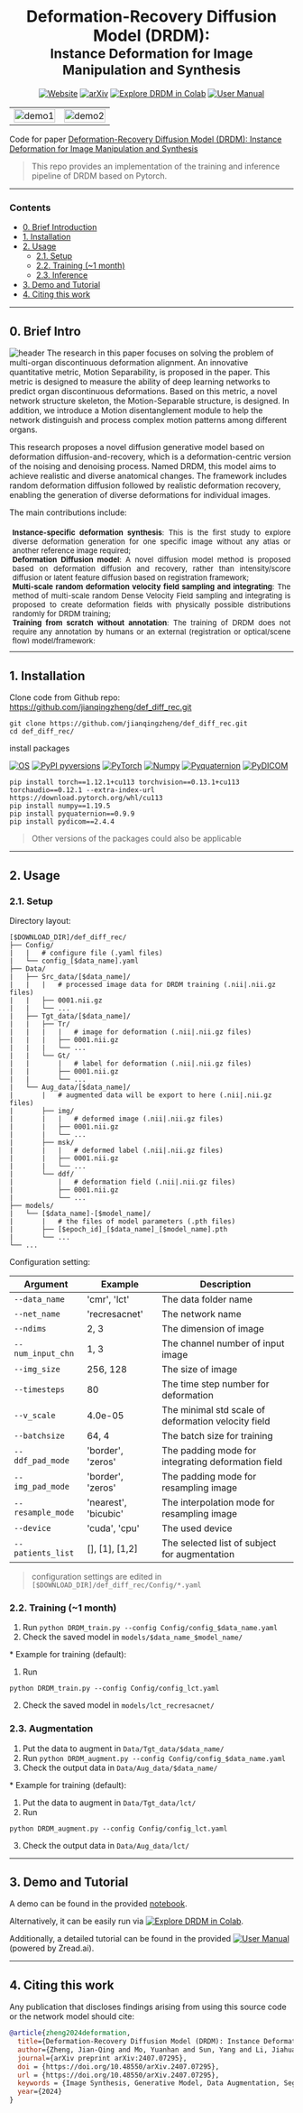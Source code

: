 <div align="center">
<h1> 
Deformation-Recovery Diffusion Model (DRDM): <br />
<small>Instance Deformation for Image Manipulation and Synthesis</small> 
</h1>

<a href="https://jianqingzheng.github.io/def_diff_rec/"><img alt="Website" src="https://img.shields.io/website?url=https%3A%2F%2Fjianqingzheng.github.io%2Fdef_diff_rec%2F&up_message=online&up_color=darkcyan&down_message=offline&down_color=darkgray&label=Project%20Page"></a>
[![arXiv](https://img.shields.io/badge/arXiv-2407.07295-b31b1b.svg)](https://doi.org/10.48550/arXiv.2407.07295)
[![Explore DRDM in Colab](https://colab.research.google.com/assets/colab-badge.svg)](https://colab.research.google.com/github/jianqingzheng/def_diff_rec/blob/main/def_diff_rec.ipynb)
<a href="https://zread.ai/jianqingzheng/def_diff_rec"><img alt="User Manual" src="https://img.shields.io/website?url=https%3A%2F%2Fzread.ai%2Fjianqingzheng%2Fdef_diff_rec%2F&up_message=online&up_color=darkgreen&down_message=online&down_color=darkgreen&label=User%20Manual"></a>

</div>

<table>
  <tr>
    <td><img src="docs/static/images/demo_3d_2.gif" alt="demo1" width="100%" /></td>
    <td><img src="docs/static/images/demo_3d_3x3.gif" alt="demo2" width="100%" /></td>
  </tr>
</table>

Code for paper [Deformation-Recovery Diffusion Model (DRDM): Instance Deformation for Image Manipulation and Synthesis](https://doi.org/10.48550/arXiv.2407.07295)


> This repo provides an implementation of the training and inference pipeline of DRDM based on Pytorch. 

---
### Contents ###
- [0. Brief Introduction](#0-brief-intro)
- [1. Installation](#1-installation)
- [2. Usage](#2-usage)
  - [2.1. Setup](#21-setup)
  - [2.2. Training (~1 month)](#22-training-1-month)
  - [2.3. Inference](#23-inference)
- [3. Demo and Tutorial](#3-demo-and-tutorial)
- [4. Citing this work](#4-citing-this-work)


---

## 0. Brief Intro ##

![header](docs/static/images/graphic_abstract.png)
The research in this paper focuses on solving the problem of multi-organ discontinuous deformation alignment. An innovative quantitative metric, Motion Separability, is proposed in the paper. This metric is designed to measure the ability of deep learning networks to predict organ discontinuous deformations. Based on this metric, a novel network structure skeleton, the Motion-Separable structure, is designed. In addition, we introduce a Motion disentanglement module to help the network distinguish and process complex motion patterns among different organs.

This research proposes a novel diffusion generative model based on deformation diffusion-and-recovery, which is a deformation-centric version of the noising and denoising process.
Named DRDM, this model aims to achieve realistic and diverse anatomical changes. The framework includes random deformation diffusion followed by realistic deformation recovery, enabling the generation of diverse deformations for individual images.


The main contributions include:
<ul style="width: auto; height: 200px; overflow: auto; padding:0.4em; margin:0em; text-align:justify; font-size:small">
  <li> <b>Instance-specific deformation synthesis</b>: This is the first study to explore diverse deformation generation for one specific image without any atlas or another reference image required;
  </li>
  <li> <b>Deformation Diffusion model</b>: A novel diffusion model method is proposed based on deformation diffusion and recovery, rather than intensity/score diffusion or latent feature diffusion based on registration framework;
  </li>
  <li> <b>Multi-scale random deformation velocity field sampling and integrating</b>: The method of multi-scale random Dense Velocity Field sampling and integrating is proposed to create deformation fields with physically possible distributions randomly for DRDM training;
  </li>
  <li> <b>Training from scratch without annotation</b>: The training of DRDM does not require any annotation by humans or an external (registration or optical/scene flow) model/framework;
  </li>
  <li> <b>Data augmentation for few-shot learning</b>: The diverse deformation field generated by DRDM is used on both image and pixel-level segmentation, to augment morphological information without changes in anatomical topology. Thus it enables augmented data for few-shot learning tasks;
  </li>
  <li> <b>Synthetic training for image registration</b>: The synthetic deformation created by DRDM can be used to train an image registration model without any external annotation;
  </li>
  <li> <b>Benefiting downstream tasks</b>: The experimental results show that data augmentation or synthesis by DRDM improves the downstream tasks, including segmentation and registration. The segmentation method and the registration method based on DRDM respectively outperform the previous augmentation method and the previous synthetic training method, which validate the plausibility and the value of the deformation field generated by DRDM.
  </li>
</ul>

---
## 1. Installation ##

Clone code from Github repo: https://github.com/jianqingzheng/def_diff_rec.git
```shell
git clone https://github.com/jianqingzheng/def_diff_rec.git
cd def_diff_rec/
```


install packages

[![OS](https://img.shields.io/badge/OS-Windows%7CLinux-darkblue)]()
[![PyPI pyversions](https://img.shields.io/badge/Python-3.8-blue)](https://pypi.python.org/pypi/ansicolortags/)
[![PyTorch](https://img.shields.io/badge/PyTorch-1.12.1+cu113-lightblue)](https://pytorch.org/)
[![Numpy](https://img.shields.io/badge/Numpy-1.19.5-lightblue)](https://numpy.org)
[![Pyquaternion](https://img.shields.io/badge/Pyquaternion-0.9.9-lightblue)](https://pypi.org/project/pyquaternion/)
[![PyDICOM](https://img.shields.io/badge/PyDICOM-2.4.4-lightblue)](https://pydicom.github.io/)

```shell
pip install torch==1.12.1+cu113 torchvision==0.13.1+cu113 torchaudio==0.12.1 --extra-index-url https://download.pytorch.org/whl/cu113
pip install numpy==1.19.5
pip install pyquaternion==0.9.9
pip install pydicom==2.4.4
```

> Other versions of the packages could also be applicable



---
## 2. Usage ##

### 2.1. Setup ###

Directory layout:
```
[$DOWNLOAD_DIR]/def_diff_rec/ 
├── Config/
|   |   # configure file (.yaml files)
|   └── config_[$data_name].yaml
├── Data/
|   ├── Src_data/[$data_name]/
|   |   |   # processed image data for DRDM training (.nii|.nii.gz files)
|   |   ├── 0001.nii.gz
|   |   └── ...
|   ├── Tgt_data/[$data_name]/
|   |	├── Tr/
|   |   |   |   # image for deformation (.nii|.nii.gz files)
|   |   |   ├── 0001.nii.gz
|   |   |   └── ...
|   |	└── Gt/
|   |       |   # label for deformation (.nii|.nii.gz files)
|   |       ├── 0001.nii.gz
|   |       └── ...
|   └── Aug_data/[$data_name]/
|       |   # augmented data will be export to here (.nii|.nii.gz files)
|    	├── img/
|       |   |   # deformed image (.nii|.nii.gz files)
|       |   ├── 0001.nii.gz
|       |   └── ...
|    	├── msk/
|       |   |   # deformed label (.nii|.nii.gz files)
|       |   ├── 0001.nii.gz
|       |   └── ...
|    	└── ddf/
|           |   # deformation field (.nii|.nii.gz files)
|           ├── 0001.nii.gz
|           └── ...
├── models/
|   └── [$data_name]-[$model_name]/
|       |   # the files of model parameters (.pth files)
|       ├── [$epoch_id]_[$data_name]_[$model_name].pth
|       └── ...
└── ...
```

Configuration setting:

<div align="center">
	
| Argument              | Example           | Description                                	|
| --------------------- | ----------------- |----------------------------------------------|
| `--data_name` 	    |'cmr', 'lct'        | The data folder name                    |
| `--net_name` 	        |'recresacnet'      | The network name                    |
| `--ndims` 	        |2, 3                | The dimension of image                    |
| `--num_input_chn` 	|1, 3                | The channel number of input image               |
| `--img_size` 	        |256, 128            | The size of image                    |
| `--timesteps` 	    |80                 | The time step number for deformation             |
| `--v_scale` 	        |4.0e-05             | The minimal std scale of deformation velocity field  |
| `--batchsize` 	    |64, 4               | The batch size for training                    |
| `--ddf_pad_mode` 	    |'border', 'zeros'   | The padding mode for integrating deformation field   |
| `--img_pad_mode` 	    |'border', 'zeros'   | The padding mode for resampling image    |
| `--resample_mode` 	|'nearest', 'bicubic'| The interpolation mode for resampling image     |
| `--device` 	        |'cuda', 'cpu'       | The used device     |
| `--patients_list` 	|[], [1], [1,2]       | The selected list of subject for augmentation     |
</div>

> configuration settings are edited in `[$DOWNLOAD_DIR]/def_diff_rec/Config/*.yaml`


### 2.2. Training (~1 month) ###

1. Run ```python DRDM_train.py --config Config/config_$data_name.yaml```
2. Check the saved model in `models/$data_name_$model_name/`

\* Example for training (default):

1. Run 
```shell
python DRDM_train.py --config Config/config_lct.yaml
```
2. Check the saved model in `models/lct_recresacnet/`

### 2.3. Augmentation ###

1. Put the data to augment in `Data/Tgt_data/$data_name/`
2. Run ```python DRDM_augment.py --config Config/config_$data_name.yaml```
3. Check the output data in `Data/Aug_data/$data_name/`

\* Example for training (default):

1. Put the data to augment in `Data/Tgt_data/lct/`
2. Run 
```shell
python DRDM_augment.py --config Config/config_lct.yaml
```
3. Check the output data in `Data/Aug_data/lct/`

---
## 3. Demo and Tutorial ##

A demo can be found in the provided [notebook](https://github.com/jianqingzheng/def_diff_rec/blob/main/def_diff_rec.ipynb).

Alternatively, it can be easily run via [![Explore DRDM in Colab](https://colab.research.google.com/assets/colab-badge.svg)](https://colab.research.google.com/github/jianqingzheng/def_diff_rec/blob/main/def_diff_rec.ipynb).

Additionally, a detailed tutorial can be found in the provided <a href="https://zread.ai/jianqingzheng/def_diff_rec"><img alt="User Manual" src="https://img.shields.io/website?url=https%3A%2F%2Fzread.ai%2Fjianqingzheng%2Fdef_diff_rec%2F&up_message=online&up_color=darkgreen&down_message=offline&down_color=darkgray&label=User%20Manual"></a> (powered by Zread.ai).


---

## 4. Citing this work

Any publication that discloses findings arising from using this source code or the network model should cite:

```bibtex
@article{zheng2024deformation,
  title={Deformation-Recovery Diffusion Model (DRDM): Instance Deformation for Image Manipulation and Synthesis},
  author={Zheng, Jian-Qing and Mo, Yuanhan and Sun, Yang and Li, Jiahua and Wu, Fuping and Wang, Ziyang and Vincent, Tonia and Papie{\.z}, Bart{\l}omiej W},
  journal={arXiv preprint arXiv:2407.07295},
  doi = {https://doi.org/10.48550/arXiv.2407.07295},
  url = {https://doi.org/10.48550/arXiv.2407.07295},
  keywords = {Image Synthesis, Generative Model, Data Augmentation, Segmentation, Registration},
  year={2024}
}    
```
